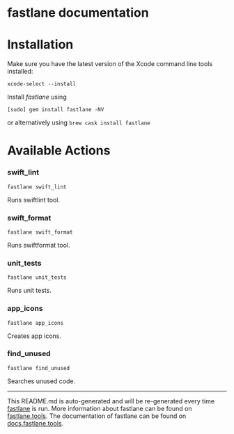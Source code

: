 fastlane documentation
================
# Installation

Make sure you have the latest version of the Xcode command line tools installed:

```
xcode-select --install
```

Install _fastlane_ using
```
[sudo] gem install fastlane -NV
```
or alternatively using `brew cask install fastlane`

# Available Actions
### swift_lint
```
fastlane swift_lint
```
Runs swiftlint tool.
### swift_format
```
fastlane swift_format
```
Runs swiftformat tool.
### unit_tests
```
fastlane unit_tests
```
Runs unit tests.
### app_icons
```
fastlane app_icons
```
Creates app icons.
### find_unused
```
fastlane find_unused
```
Searches unused code.

----

This README.md is auto-generated and will be re-generated every time [fastlane](https://fastlane.tools) is run.
More information about fastlane can be found on [fastlane.tools](https://fastlane.tools).
The documentation of fastlane can be found on [docs.fastlane.tools](https://docs.fastlane.tools).
